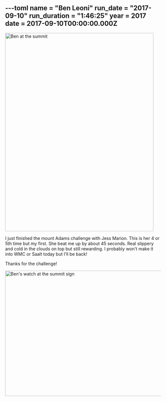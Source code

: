 ---toml
name = "Ben Leoni"
run_date = "2017-09-10"
run_duration = "1:46:25"
year = 2017
date = 2017-09-10T00:00:00.000Z
---
<img src="/assets/images/uploads/leoni-summit-sign.jpg" alt="Ben at the summit" width="480" height="640" class="img-fluid">

I just finished the mount Adams challenge with Jess Marion.  This is her 4 or 5th time but my first.  She beat me up by about 45 seconds.  Real slippery and cold in the clouds on top but still rewarding.  I probably won't make it into WMC or Saalt today but I'll be back!

Thanks for the challenge!

<img src="/assets/images/uploads/leoni-watch-summit.jpg" alt="Ben's watch at the summit sign" width="540" height="405" class="img-fluid">


